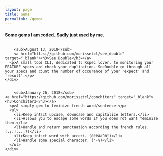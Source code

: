 ```yaml
---
layout: page
title: Gems
permalink: /gems/
---
```

<script async src="https://www.googletagmanager.com/gtag/js?id=UA-90123342-2"></script>
<script>
  window.dataLayer = window.dataLayer || [];
  function gtag(){dataLayer.push(arguments);}
  gtag('js', new Date());

  gtag('config', 'UA-90123342-2');
</script>

<h4 class='title-sub'>Some gems I am coded..Sadly just used by me.</h4>

<div class="row">
	<div class="small-12 columns">

		<sub>August 13, 2018</sub>
		<a href="https://github.com/morissetcl/see_double" target="_blank"><h3>See Double</h3></a>
      <p>A small tool CLI, dedicated to Rspec lover, to monitoring your FEATURE specs and check your duplication. SeeDouble go through all your specs and count the number of occurence of your 'expect' and 'result'.</p>
	</div>

</div>

<div class="row">
	<div class="small-12 columns">

		<sub>January 26, 2018</sub>
    <a href="https://github.com/morissetcl/conchiterz" target="_blank"><h3>Conchiterz</h3></a>
      <p>A simply gem to feminize french word/sentence.</p>
      <ul>
        <li>Keep intact upcase, downcase and capitalize letters.</li>
        <li>Allows you to escape some words if you does not want feminize them.</li>
        <li>Handle and return punctuation according the french rules. (.;:!...,?)</li>
        <li>Keep intact word with accent. (éèêâàûôî)</li>
        <li>Handle some special character. ('-%)</li>
      </ul>
	</div>

</div>
